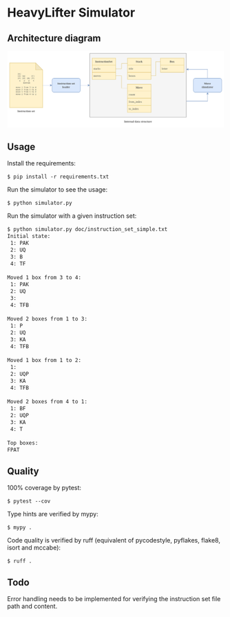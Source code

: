 # HeavyLifter Simulator

## Architecture diagram

![Architecture diagram](./doc/HeavyLifter_Simulator.png)

## Usage

Install the requirements:

    $ pip install -r requirements.txt

Run the simulator to see the usage:

    $ python simulator.py

Run the simulator with a given instruction set:

    $ python simulator.py doc/instruction_set_simple.txt
    Initial state:
     1: PAK
     2: UQ
     3: B
     4: TF

    Moved 1 box from 3 to 4:
     1: PAK
     2: UQ
     3:
     4: TFB

    Moved 2 boxes from 1 to 3:
     1: P
     2: UQ
     3: KA
     4: TFB

    Moved 1 box from 1 to 2:
     1:
     2: UQP
     3: KA
     4: TFB

    Moved 2 boxes from 4 to 1:
     1: BF
     2: UQP
     3: KA
     4: T

    Top boxes:
    FPAT


## Quality

100% coverage by pytest:

    $ pytest --cov

Type hints are verified by mypy:

    $ mypy .

Code quality is verified by ruff (equivalent of pycodestyle, pyflakes, flake8, isort and mccabe):

    $ ruff .

## Todo

Error handling needs to be implemented for verifying the instruction set file path and content.
